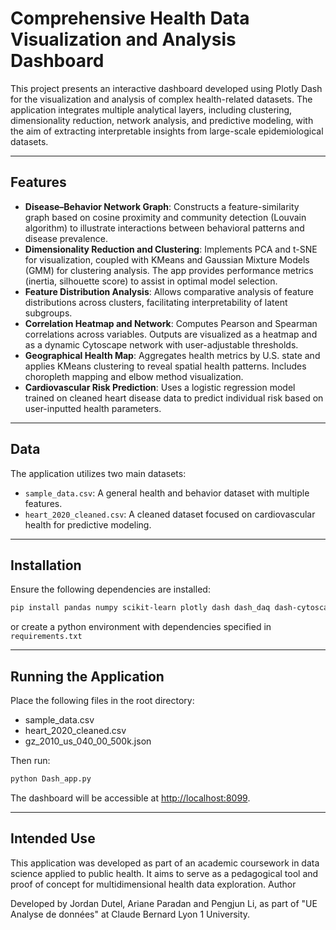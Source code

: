 # Comprehensive Health Data Visualization and Analysis Dashboard

This project presents an interactive dashboard developed using Plotly Dash for the visualization and analysis of complex health-related datasets. The application integrates multiple analytical layers, including clustering, dimensionality reduction, network analysis, and predictive modeling, with the aim of extracting interpretable insights from large-scale epidemiological datasets.

---

## Features

- **Disease–Behavior Network Graph**: Constructs a feature-similarity graph based on cosine proximity and community detection (Louvain algorithm) to illustrate interactions between behavioral patterns and disease prevalence.
- **Dimensionality Reduction and Clustering**: Implements PCA and t-SNE for visualization, coupled with KMeans and Gaussian Mixture Models (GMM) for clustering analysis. The app provides performance metrics (inertia, silhouette score) to assist in optimal model selection.
- **Feature Distribution Analysis**: Allows comparative analysis of feature distributions across clusters, facilitating interpretability of latent subgroups.
- **Correlation Heatmap and Network**: Computes Pearson and Spearman correlations across variables. Outputs are visualized as a heatmap and as a dynamic Cytoscape network with user-adjustable thresholds.
- **Geographical Health Map**: Aggregates health metrics by U.S. state and applies KMeans clustering to reveal spatial health patterns. Includes choropleth mapping and elbow method visualization.
- **Cardiovascular Risk Prediction**: Uses a logistic regression model trained on cleaned heart disease data to predict individual risk based on user-inputted health parameters.

---

## Data

The application utilizes two main datasets:
- `sample_data.csv`: A general health and behavior dataset with multiple features.
- `heart_2020_cleaned.csv`: A cleaned dataset focused on cardiovascular health for predictive modeling.

---

## Installation

Ensure the following dependencies are installed:

```bash
pip install pandas numpy scikit-learn plotly dash dash_daq dash-cytoscape networkx python-louvain
```

or create a python environment with dependencies specified in `requirements.txt`

---

## Running the Application

Place the following files in the root directory:
- sample_data.csv
- heart_2020_cleaned.csv
- gz_2010_us_040_00_500k.json

Then run:

```bash
python Dash_app.py
```

The dashboard will be accessible at [http://localhost:8099](http://localhost:8099).

---

## Intended Use

This application was developed as part of an academic coursework in data science applied to public health. It aims to serve as a pedagogical tool and proof of concept for multidimensional health data exploration.
Author

Developed by Jordan Dutel, Ariane Paradan and Pengjun Li, as part of "UE Analyse de données" at Claude Bernard Lyon 1 University.


